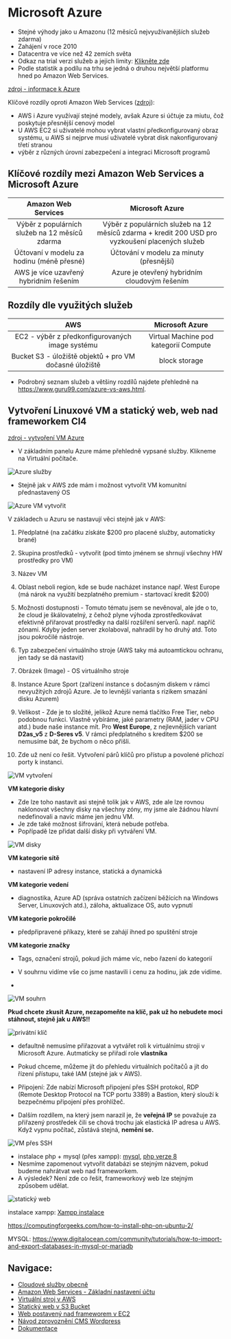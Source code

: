 # Microsoft Azure
- Stejné výhody jako u Amazonu (12 měsíců nejvyužívanějších služeb zdarma)
- Zahájení v roce 2010
- Datacentra ve více než 42 zemích světa
- Odkaz na trial verzi služeb a jejich limity: [Klikněte zde](https://portal.azure.com/?quickstart=true#blade/Microsoft_Azure_Billing/FreeServicesBlade)
- Podle statistik a podílu na trhu se jedná o druhou největší platformu hned po Amazon Web Services.

[zdroj - informace k Azure](https://www.youtube.com/watch?v=9kcyEiTkC2E)

Klíčové rozdíly oproti Amazon Web Services ([zdroj](https://www.educba.com/aws-vs-azure/)):
- AWS i Azure využívají stejné modely, avšak Azure si účtuje za miutu, čož poskytuje přesnější cenový model
- U AWS EC2 si uživatelé mohou vybrat vlastní předkonfigurovaný obraz systému, u AWS si nejprve musí uživatelé vybrat disk nakonfigurovaný třetí stranou
- výběr z různých úrovní zabezpečení a integraci Microsoft programů

## Klíčové rozdíly mezi Amazon Web Services a Microsoft Azure

|Amazon Web Services|Microsoft Azure|
|:---:|:---:|
|Výběr z populárních služeb na 12 měsíců zdarma| Výběr z populárních služeb na 12 měsíců zdarma + kredit 200 USD pro vyzkoušení placených služeb|
|Účtovaní v modelu za hodinu (méně přesné)| Účtování v modelu za minuty (přesnější)|
|AWS je více uzavřený hybridním řešením|Azure je otevřený hybridním cloudovým řešením|

## Rozdíly dle využitých služeb

|AWS|Microsoft Azure|
|:---:|:---:|
|EC2 - výběr z předkonfigurovaných image systému| Virtual Machine pod kategorií Compute|
|Bucket S3 - úložiště objektů + pro VM dočasné úložiště| block storage|

- Podrobný seznam služeb a většiny rozdílů najdete přehledně na https://www.guru99.com/azure-vs-aws.html.

## Vytvoření Linuxové VM a statický web, web nad frameworkem CI4
[zdroj - vytvoření VM Azure](https://www.youtube.com/watch?v=iUaTq06m26g)
- V základním panelu Azure máme přehledně vypsané služby. Klikneme na Virtuální počítače.

![Azure služby](img_azure/azure_panel.png)

- Stejně jak v AWS zde mám i možnost vytvořit VM komunitní přednastavený OS

![Azure VM vytvořit](img_azure/VM_vytvorit.png)

V základech u Azuru se nastavují věci stejně jak v AWS:
1. Předplatné (na začátku získáte $200 pro placené služby, automaticky brané)
2. Skupina prostředků - vytvořit (pod tímto jménem se shrnují všechny HW prostředky pro VM)
3. Název VM
4. Oblast neboli region, kde se bude nacházet instance např. West Europe (má nárok na využití bezplatného premium - startovací kredit $200)
5. Možnosti dostupnosti - Tomuto tématu jsem se nevěnoval, ale jde o to, že cloud je škálovatelný, z čehož plyne výhoda zprostředkovávat efektivně přiřarovat prostředky na další rozšíření serverů. např. napříč zónami. Kdyby jeden server zkolaboval, nahradil by ho druhý atd. Toto jsou pokročilé nástroje.
6. Typ zabezpečení virtuálního stroje (AWS taky má autoamtickou ochranu, jen tady se dá nastavit)
7. Obrázek (Image) - OS virtuálního stroje
8. Instance Azure Sport (zařízení instance s dočasným diskem v rámci nevyužitých zdrojů Azure. Je to levnější varianta s rizikem smazání disku Azurem)
9. Velikost - Zde je to složité, jelikož Azure nemá tlačítko Free Tier, nebo podobnou funkci. Vlastně vybíráme, jaké parametry (RAM, jader v CPU atd.) bude naše instance mít. Pro **West Europe**, z nejlevnějších variant **D2as_v5** z **D-Seres v5**. V rámci předplatného s kreditem $200 se nemusíme bát, že bychom o něco přišli.

10. Zde už není co řešit. Vytvoření párů klíčů pro přístup a povolené příchozí porty k instanci.

![VM vytvoření](img_azure/VM_porty.png)

**VM kategorie disky**

- Zde lze toho nastavit asi stejně tolik jak v AWS, zde ale lze rovnou naklonovat všechny disky na všechny zóny, my jsme ale žádnou hlavní nedefinovali a navíc máme jen jednu VM.
- Je zde také možnost šifrování, která nebude potřeba.
- Popřípadě lze přidat další disky při vytváření VM.

![VM disky](img_azure/VM_disky.png)

**VM kategorie sítě**
- nastavení IP adresy instance, statická a dynamická

**VM kategorie vedení**
- diagnostika, Azure AD (správa ostatních začízení běžících na Windows Server, Linuxových atd.), záloha, aktualizace OS, auto vypnutí

**VM kategorie pokročilé**
- předpřipravené příkazy, které se zahájí ihned po spuštění stroje

**VM kategorie značky**
- Tags, označení strojů, pokud jich máme víc, nebo řazení do kategorií

- V souhrnu vidíme vše co jsme nastavili i cenu za hodinu, jak zde vidíme.
- 
![VM souhrn](img_azure/VM_souhrn.png)

**Pkud chcete zkusit Azure, nezapomeňte na klíč, pak už ho nebudete moci stáhnout, stejně jak u AWS!!**

![privátní klíč](img_azure/privatni_klic.png)

- defaultně nemusíme přiřazovat a vytvářet roli k virtuálnímu stroji v Microsoft Azure. Autmaticky se přiřadí role **vlastníka**
- Pokud chceme, můžeme jít do přehledu virtuálních počítačů a jít do řízení přístupu, také IAM (stejné jak v AWS).
- Připojení: Zde nabízí Microsoft připojení přes SSH protokol, RDP (Remote Desktop Protocol na TCP portu 3389) a Bastion, který slouží k bezpečnému připojení přes prohlížeč.

- Dalším rozdílem, na který jsem narazil je, že **veřejná IP** se považuje za přiřazený prostředek čili se chová trochu jak elastická IP adresa u AWS. Když vypnu počítač, zůstává stejná, **nemění se.**

![VM přes SSH](img_azure/VM_SSH.png)

- instalace php + mysql (přes xampp): [mysql](https://agaetis.tech/development/how-to-install-linux-server-for-php-and-mysql/), [php verze 8](https://www.howtoforge.com/how-to-install-php-8-on-debian-11/)
- Nesmíme zapomenout vytvořit databázi se stejným názvem, pokud budeme nahrátvat web nad frameworkem.
- A výsledek? Není zde co řešit, frameworkový web lze stejným způsobem udělat.

![statický web](img_azure/staticky_web.png)

instalace xampp: [Xampp instalace](AWS_navod4_CI4_web.md)

https://computingforgeeks.com/how-to-install-php-on-ubuntu-2/

MYSQL: https://www.digitalocean.com/community/tutorials/how-to-import-and-export-databases-in-mysql-or-mariadb

## Navigace:
  - [Cloudové služby obecně](Cloudove_sluzby_obecne.md)
  - [Amazon Web Services - Základní nastavení účtu](AWS_nastaveni.md)
  - [Virtuální stroj v AWS](AWS_navod_VM.md)
  - [Statický web v S3 Bucket](AWS_navod_static_website.md)
  - [Web postavený nad frameworem v EC2](AWS_navod4_CI4_web.md)
  - [Návod zprovoznění CMS Wordpress](AWS_navod_wordpress.md)
  - [Dokumentace](docs/Dokumentace.doc)